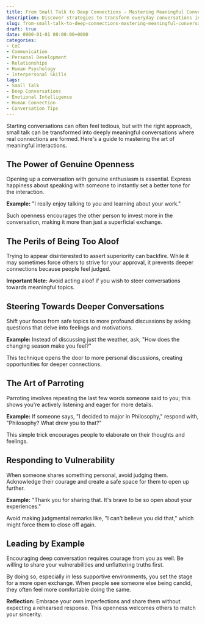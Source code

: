 ```yaml
---
title: From Small Talk to Deep Connections - Mastering Meaningful Conversations
description: Discover strategies to transform everyday conversations into meaningful interactions and form genuine connections.
slug: from-small-talk-to-deep-connections-mastering-meaningful-conversations
draft: true
date: 0000-01-01 00:00:00+0000
categories:
- CoC
- Communication
- Personal Development
- Relationships
- Human Psychology
- Interpersonal Skills
tags:
- Small Talk
- Deep Conversations
- Emotional Intelligence
- Human Connection
- Conversation Tips
---
```


Starting conversations can often feel tedious, but with the right approach, small talk can be transformed into deeply meaningful conversations where real connections are formed. Here's a guide to mastering the art of meaningful interactions.

## The Power of Genuine Openness

Opening up a conversation with genuine enthusiasm is essential. Express happiness about speaking with someone to instantly set a better tone for the interaction.

**Example:** "I really enjoy talking to you and learning about your work."

Such openness encourages the other person to invest more in the conversation, making it more than just a superficial exchange.

## The Perils of Being Too Aloof

Trying to appear disinterested to assert superiority can backfire. While it may sometimes force others to strive for your approval, it prevents deeper connections because people feel judged.

**Important Note:** Avoid acting aloof if you wish to steer conversations towards meaningful topics.

## Steering Towards Deeper Conversations

Shift your focus from safe topics to more profound discussions by asking questions that delve into feelings and motivations.

**Example:** Instead of discussing just the weather, ask, "How does the changing season make you feel?"

This technique opens the door to more personal discussions, creating opportunities for deeper connections.

## The Art of Parroting

Parroting involves repeating the last few words someone said to you; this shows you're actively listening and eager for more details.

**Example:** If someone says, "I decided to major in Philosophy," respond with, "Philosophy? What drew you to that?"

This simple trick encourages people to elaborate on their thoughts and feelings.

## Responding to Vulnerability

When someone shares something personal, avoid judging them. Acknowledge their courage and create a safe space for them to open up further.

**Example:** "Thank you for sharing that. It's brave to be so open about your experiences."

Avoid making judgmental remarks like, "I can't believe you did that," which might force them to close off again.

## Leading by Example

Encouraging deep conversation requires courage from you as well. Be willing to share your vulnerabilities and unflattering truths first.

By doing so, especially in less supportive environments, you set the stage for a more open exchange. When people see someone else being candid, they often feel more comfortable doing the same.

**Reflection:** Embrace your own imperfections and share them without expecting a rehearsed response. This openness welcomes others to match your sincerity.
